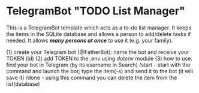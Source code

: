 # TelegramBot "TODO List Manager"

This is a TelegramBot template which acts as a to-do list manager. It keeps the items in the SQLite database and allows a person to add/delete tasks if needed. It allows <em><strong>many persons at once</strong></em> to use it (e.g. your family).

(1) create your Telegram bot (@FatherBot): name the bot and receive your TOKEN (id)
(2) add TOKEN to the .env using <em>dotenv</em> module
(3) how to use: 
        find your bot in Telegram (by its username in Search)
        /start - start with the command and launch the bot;
        type the item(-s) and send it to the bot (it will save it)
        /done - using this command you can delete the item from the list(database)
 
